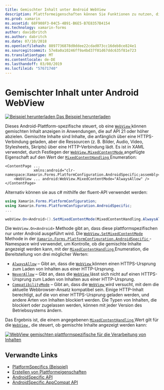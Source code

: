 ```yaml
---
title: Gemischter Inhalt unter Android WebView
description: Plattformeigenschaften können Sie Funktionen zu nutzen, die nur auf einer bestimmten Plattform verfügbar ist ohne die Implementierung der benutzerdefinierten Renderern und Effekte. In diesem Artikel wird erläutert, nutzen Sie die Android-Plattform-spezifische, die gemischte Inhalte in einer WebView in Anwendungen angezeigt, Ziel API 21 oder höher.
ms.prod: xamarin
ms.assetid: 68F908F3-04C5-4B91-B6E5-B7E8357B4154
ms.technology: xamarin-forms
author: davidbritch
ms.author: dabritch
ms.date: 07/10/2018
ms.openlocfilehash: 8897736878d0ddee22cdad073cc16deb8ce824e1
ms.sourcegitcommit: 57e8a0a10246ff9a4bd37f01d67ddc635f81e723
ms.translationtype: MT
ms.contentlocale: de-DE
ms.lasthandoff: 03/08/2019
ms.locfileid: "57671740"
---
```

# <a name="webview-mixed-content-on-android"></a>Gemischter Inhalt unter Android WebView

[![Beispiel herunterladen](~/media/shared/download.png) Das Beispiel herunterladen](https://developer.xamarin.com/samples/xamarin-forms/userinterface/platformspecifics/)

Dieses Android-Plattform-spezifische steuert, ob eine [ `WebView` ](xref:Xamarin.Forms.WebView) können gemischten Inhalt anzeigen in Anwendungen, die auf API 21 oder höher abzielen. Gemischte Inhalte sind Inhalte, die anfänglich über eine HTTPS-Verbindung geladen, aber die Ressourcen (z. B. Bilder, Audio, Video, Stylesheets, Skripts) über eine HTTP-Verbindung lädt. Es ist in XAML verwendet, durch Festlegen der [ `WebView.MixedContentMode` ](xref:Xamarin.Forms.PlatformConfiguration.AndroidSpecific.WebView.MixedContentModeProperty) angefügte Eigenschaft auf den Wert der [ `MixedContentHandling` ](xref:Xamarin.Forms.PlatformConfiguration.AndroidSpecific.MixedContentHandling) Enumeration:

```xaml
<ContentPage ...
             xmlns:android="clr-namespace:Xamarin.Forms.PlatformConfiguration.AndroidSpecific;assembly=Xamarin.Forms.Core">
    <WebView ... android:WebView.MixedContentMode="AlwaysAllow" />
</ContentPage>
```

Alternativ können sie aus c# mithilfe der fluent-API verwendet werden:

```csharp
using Xamarin.Forms.PlatformConfiguration;
using Xamarin.Forms.PlatformConfiguration.AndroidSpecific;
...

webView.On<Android>().SetMixedContentMode(MixedContentHandling.AlwaysAllow);
```

Die `WebView.On<Android>` Methode gibt an, dass diese plattformspezifischen nur unter Android ausgeführt wird. Die [ `WebView.SetMixedContentMode` ](xref:Xamarin.Forms.PlatformConfiguration.AndroidSpecific.WebView.SetMixedContentMode(Xamarin.Forms.IPlatformElementConfiguration{Xamarin.Forms.PlatformConfiguration.Android,Xamarin.Forms.WebView},Xamarin.Forms.PlatformConfiguration.AndroidSpecific.MixedContentHandling)) Methode in der [ `Xamarin.Forms.PlatformConfiguration.AndroidSpecific` ](xref:Xamarin.Forms.PlatformConfiguration.AndroidSpecific) -Namespace wird verwendet, um Kontrolle, ob die gemischte Inhalte angezeigt werden kann, mit der [ `MixedContentHandling` ](xref:Xamarin.Forms.PlatformConfiguration.AndroidSpecific.MixedContentHandling) Enumeration, die Bereitstellung von drei möglicher Werten:

- [`AlwaysAllow`](xref:Xamarin.Forms.PlatformConfiguration.AndroidSpecific.MixedContentHandling.AlwaysAllow) – Gibt an, dass die [ `WebView` ](xref:Xamarin.Forms.WebView) können einen HTTPS-Ursprung zum Laden von Inhalten aus einer HTTP-Ursprung.
- [`NeverAllow`](xref:Xamarin.Forms.PlatformConfiguration.AndroidSpecific.MixedContentHandling.NeverAllow) – Gibt an, dass die [ `WebView` ](xref:Xamarin.Forms.WebView) lässt sich nicht auf einen HTTPS-Ursprung zum Laden von Inhalten aus einer HTTP-Ursprung.
- [`CompatibilityMode`](xref:Xamarin.Forms.PlatformConfiguration.AndroidSpecific.MixedContentHandling.CompatibilityMode) – Gibt an, dass die [ `WebView` ](xref:Xamarin.Forms.WebView) wird versucht, mit dem die aktuelle Webbrowser-Ansatz kompatibel sein. Einige HTTP-Inhalt berechtigt, auf die von einer HTTPS-Ursprung geladen werden, und andere Arten von Inhalten blockiert werden. Die Typen von Inhalten, die blockiert oder zugelassen werden, können mit jeder Version des Betriebssystems ändern.

Das Ergebnis ist, die einem angegebenen [ `MixedContentHandling` ](xref:Xamarin.Forms.PlatformConfiguration.AndroidSpecific.MixedContentHandling) Wert gilt für die [ `WebView` ](xref:Xamarin.Forms.WebView), die steuert, ob gemischte Inhalte angezeigt werden kann:

[![WebView gemischten plattformspezifische für die Verarbeitung von Inhalten](webview-mixed-content-images/webview-mixedcontent.png "WebView gemischten plattformspezifische für die Verarbeitung von Inhalten")](webview-mixed-content-images/webview-mixedcontent-large.png#lightbox "WebView gemischten plattformspezifische für die Verarbeitung von Inhalten")

## <a name="related-links"></a>Verwandte Links

- [PlatformSpecifics (Beispiel)](https://developer.xamarin.com/samples/xamarin-forms/userinterface/platformspecifics/)
- [Erstellen von Plattformeigenschaften](~/xamarin-forms/platform/platform-specifics/index.md#creating-platform-specifics)
- [AndroidSpecific API](xref:Xamarin.Forms.PlatformConfiguration.AndroidSpecific)
- [AndroidSpecific.AppCompat API](xref:Xamarin.Forms.PlatformConfiguration.AndroidSpecific.AppCompat)
